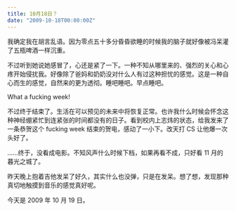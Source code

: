 ```yaml
---
title: 10月18日？
date: "2009-10-18T00:00:00Z"
---
```


我确定我在胡言乱语。因为零点五十多分昏昏欲睡的时候我的脑子就好像被冯呆灌了五瓶啤酒一样沉重。

不过听到她说她感冒了，心还是紧了一下。一种不知从哪里来的、强烈的关心和心疼开始侵扰我。好像除了爸妈和奶奶没对什么人有过这种担忧的感觉。这是一种自心而生的感觉，自然来的更为透彻。睡吧睡吧。早点睡吧。

What a fucking week!

不过终于结束了。生活在可以预见的未来中将恢复正常。也许我什么时候会怀念这种神经绷紧忙到连紧张的时间都没有的日子。看到校内上志炜的状态，给我发来了一条恭贺这个 fucking week 结束的贺电，感动了一小下。改天打 CS 让他爆一次头好了。

……终于，没看成电影。不知风声什么时候下档，如果再看不成，只好看 11 月的暮光之城了。

昨天晚上抱着吉他发呆了好久，其实什么也没弹，只是在发呆。想了想，发现那种真切地触摸到音乐的感觉真好呢。

今天是 2009 年 10 月 19 日。
